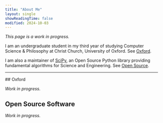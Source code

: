 ```yaml
---
title: "About Me"
layout: single
showReadingTime: false
modified: 2024-10-03
---
```


*This page is a work in progress.*

I am an undergraduate student in my third year of studying
Computer Science & Philosophy at Christ Church, University of Oxford.
See [Oxford](#oxford).

I am also a maintainer of [SciPy], an Open Source Python library providing
fundamental algorithms for Science and Engineering.
See [Open Source](#open-source-software).

[SciPy]: https://scipy.org

---

## Oxford

*Work in progress.*

## Open Source Software

*Work in progress.*
